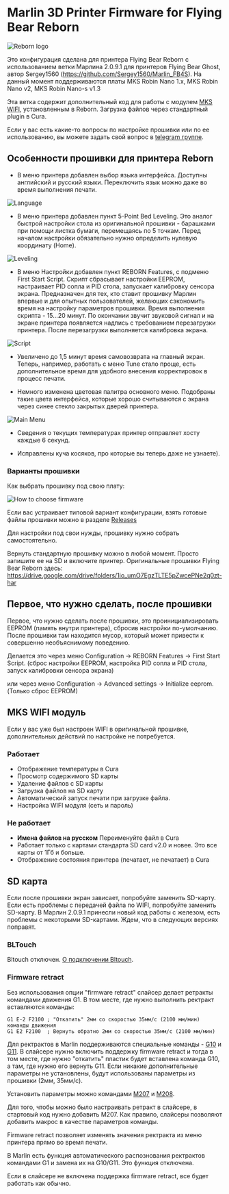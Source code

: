 # Marlin 3D Printer Firmware for Flying Bear Reborn

![Reborn logo](./reborn.jpg)

Это конфигурация сделана для принтера Flying Bear Reborn с использованием ветки Марлина 2.0.9.1 для принтеров Flying Bear Ghost, автор Sergey1560 (https://github.com/Sergey1560/Marlin_FB4S). На данный момент поддерживаются платы MKS Robin Nano 1.x, MKS Robin Nano v2, MKS Robin Nano-s v1.3

Эта ветка содержит дополнительный код для работы с модулем [MKS WIFI](https://github.com/makerbase-mks/MKS-WIFI), установленным в Reborn. Загрузка файлов через стандартный plugin в Cura.

Если у вас есть какие-то вопросы по настройке прошивки или по ее использованию, вы можете задать свой вопрос в [telegram группе](https://t.me/Reborn_3D).



## Особенности прошивки для принтера Reborn
* В меню принтера добавлен выбор языка интерфейса. Доступны английский и русский языки. Переключить язык можно даже во время выполнения печати.

![Language](./language.jpg)

* В меню принтера добавлен пункт 5-Point Bed Leveling. Это аналог быстрой настройки стола из оригинальной прошивки - барашками при помощи листка бумаги, перемещаясь по 5 точкам. Перед началом настройки обязательно нужно определить нулевую координату (Home).

![Leveling](./leveling.jpg)

* В меню Настройки добавлен пункт REBORN Features, с подменю First Start Script. Скрипт  сбрасывает настройки EEPROM, настраивает PID сопла и PID стола, запускает калибровку сенсора экрана. Предназначен для тех, кто ставит прошивку Марлин впервые и для опытных пользователей, желающих сэкономить время на настройку параметров прошивки. Время выполнения скрипта - 15...20 минут. По окончании звучит звуковой сигнал и на экране принтера появляется надпись с требованием перезагрузки принтера. После перезагрузки выполняется калибровка экрана.

![Script](./script.jpg)

* Увеличено до 1,5 минут время самовозврата на главный экран. Теперь, например, работать с меню Tune стало проще, есть дополнительное время для удобного внесения корректировок в процесс печати.

* Немного изменена цветовая палитра основного меню. Подобраны такие цвета интерфейса, которые хорошо считываются с экрана через синее стекло закрытых дверей принтера.

![Main Menu](./mainmenu.jpg)

* Сведения о текущих температурах принтер отправляет хосту каждые 6 секунд.

* Исправлены куча косяков, про которые вы теперь даже не узнаете).


### Варианты прошивки
Как выбрать прошивку под свою плату:

![How to choose firmware](./How-to-choose-firmware.jpg)

Если вас устраивает типовой вариант конфигурации, взять готовые файлы прошивки можно в разделе [Releases](https://github.com/SergPanin/Marlin_REBORN/releases)

Для настройки под свои нужды, прошивку нужно собрать самостоятельно.

Вернуть стандартную прошивку можно в любой момент. Просто запишите ее на SD и включите принтер. Оригинальные прошивки Flying Bear Reborn здесь: https://drive.google.com/drive/folders/1io_umO7EgzTLTE5pZwcePNe2q0zt-har


## Первое, что нужно сделать, после прошивки

Первое, что нужно сделать после прошивки, это проинициализировать EEPROM (память внутри принтера), сбросив настройки по-умолчанию. После прошивки там находится мусор, который может привести к совершенно необъяснимому поведению.

Делается это через меню Configuration -> REBORN Features -> First Start Script. (сброс настройки EEPROM, настройка PID сопла и PID стола, запуск калибровки сенсора экрана)

или через меню Configuration -> Advanced settings -> Initialize eeprom. (Только сброс EEPROM)


## MKS WIFI модуль

Если у вас уже был настроен WIFI в оригинальной прошивке, дополнительных действий по настройке не потребуется. 

### Работает
* Отображение температуры в Cura
* Просмотр содержимого SD карты
* Удаление файлов с SD карты
* Загрузка файлов на SD карту
* Автоматический запуск печати при загрузке файла.
* Настройка WIFI модуля (сеть и пароль)

### Не работает
* **Имена файлов на русском** Переименуйте файл в Cura
* Работает только с картами стандарта SD card v2.0 и новее. Это все карты от 1Гб и больше.
* Отображение состояния принтера (печатает, не печатает) в Cura



## SD карта
Если после прошивки экран зависает, попробуйте заменить SD-карту. Если есть проблемы с передачей файла по WIFI, попробуйте заменить SD-карту. В Марлин 2.0.9.1 принесли новый код работы с железом, есть проблемы с некоторыми SD-картами. Ждем, что в следующих версиях поправят.



### BLTouch
Bltouch отключен. [О подключении Bltouch](https://sergey1560.github.io/fb4s_howto/bltouch/).


### Firmware retract
Без использования опции "firmware retract" слайсер делает ретракты командами движения G1. В том месте, где нужно выполнить ректракт вставляются команды:

```
G1 E-2 F2100 ; "Откатить" 2мм со скоростью 35мм/с (2100 мм/мин)
команды движения
G1 E2 F2100  ; Вернуть обратно 2мм со скоростью 35мм/с (2100 мм/мин)
```
Для ректрактов в Marlin поддерживаются специальные команды - [G10](https://marlinfw.org/docs/gcode/G010.html) и [G11](https://marlinfw.org/docs/gcode/G011.html). В слайсере нужно включить поддержку firmware retract и тогда в том месте, где нужно "откатить" пластик будет вставлена команда G10, а там, где нужно его вернуть G11. Если никакие дополнительные параметры не установлены, будут использованы параметры из прошивки (2мм, 35мм/с). 

Установить параметры можно командами [M207](https://marlinfw.org/docs/gcode/M207.html) и [M208](https://marlinfw.org/docs/gcode/M208.html).

Для того, чтобы можно было настраивать ретракт в слайсере, в стартовый код нужно добавить M207. Как правило, слайсеры позволяют добавить макрос в качестве параметров команды.

Firmware retract позволяет изменять значения ректракта из меню принтера прямо во время печати.

В Marlin есть функция автоматического распознования ректрактов командами G1 и замена их на G10/G11. Это функция отключена.

Если в слайсере не включена поддержка firmware retract, все будет работать как обычно.
